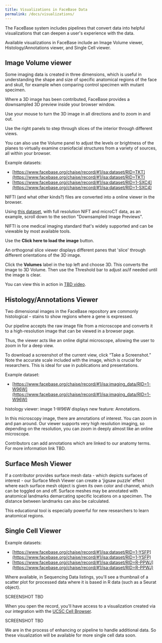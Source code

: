 ```yaml
---
title: Visualizations in FaceBase Data
permalink: /docs/visualizations/
---
```


The FaceBase system includes pipelines that convert data into helpful visualizations that can deepen a user's experience with the data.

Available visualizations in FaceBase include an Image Volume viewer, Histology/Annotations viewer, and Single Cell viewer.

## Image Volume viewer

Some imaging data is created in three dimensions, which is useful in understanding the shape and size of specific anatomical regions of the face and skull, for example when comparing control specimen with mutant specimen.

Where a 3D image has been contributed, FaceBase provides a downsampled 3D preview inside your browser window.

Use your mouse to turn the 3D image in all directions and to zoom in and out.

Use the right panels to step through slices of the interior through different views.

You can also use the Volume panel to adjust the levels or brightness of the planes to virtually examine craniofacial structures from a variety of sources, all within your browser.

Example datasets:
- [https://www.facebase.org/chaise/record/#1/isa:dataset/RID=TKT](https://www.facebase.org/chaise/record/#1/isa:dataset/RID=TKT)
- [https://www.facebase.org/chaise/record/#1/isa:dataset/RID=1-SXC4](https://www.facebase.org/chaise/record/#1/isa:dataset/RID=1-SXC4)

NIFTI (and what other kinds?) files are converted into a online viewer in the browser.

Using [this dataset](https://www.facebase.org/chaise/record/#1/isa:dataset/RID=TKT), with full resolution NIFT and microCT data, as an example, scroll down to the section "Downsampled Image Previews".

NIFTI is one medical imaging standard that's widely supported and can be viewable by most available tools.

Use the **Click here to load the image** button.

An orthogonal slice viewer displays different panes that 'slice' through different orientations of the 3D image.

Click the **Volumes** label in the top left and choose 3D. This converts the image to 3D Volume. Then use the Threshold bar to adjust as/if needed until the image is clear.

You can view this in action in [TBD video](#).

## Histology/Annotations Viewer

Two dimensional images in the FaceBase repository are commonly histological – stains to show regions where a gene is expressed.

Our pipeline accepts the raw image file from a microscope and converts it to a high-resolution image that can be viewed in a browser page.

Thus, the viewer acts like an online digital microscope, allowing the user to zoom in for a deep view.

To download a screenshot of the current view, click “Take a Screenshot.” Note the accurate scale included with the image, which is crucial for researchers. This is ideal for use in publications and presentations.


Example dataset:
- [https://www.facebase.org/chaise/record/#1/isa:imaging_data/RID=1-W96W](https://www.facebase.org/chaise/record/#1/isa:imaging_data/RID=1-W96W)  

histology viewer: image 1-W96W displays new feature: Annotations.

In this microscopy image, there are annotations of interest. You can zoom in and pan around. Our viewer supports very high resolution imaging, so depending on the resolution, you can zoom in deeply almost like an online microscope.

Contributors can add annotations which are linked to our anatomy terms. For more information link TBD.

## Surface Mesh Viewer

If a contributor provides surface mesh data - which depicts surfaces of interest  - our Surface Mesh Viewer can create a ‘jigsaw puzzle’ effect where each surface mesh object is given its own color and channel, which can be toggled on and off. Surface meshes may be annotated with anatomical landmarks demarcating specific locations on a specimen. The distance between landmarks can also be calculated.

This educational tool is especially powerful for new researchers to learn anatomical regions.

## Single Cell Viewer

Example datasets:
- [https://www.facebase.org/chaise/record/#1/isa:dataset/RID=1-YSFP](https://www.facebase.org/chaise/record/#1/isa:dataset/RID=1-YSFP)
- [https://www.facebase.org/chaise/record/#1/isa:dataset/RID=R-PPWJ](https://www.facebase.org/chaise/record/#1/isa:dataset/RID=R-PPWJ)

Where available, in Sequencing Data listings, you'll see a thumbnail of a scatter plot for processed data where it is based in R data (such as a Seurat object).

SCREENSHOT TBD

When you open the record, you'll have access to a visualization created via our integration with the [UCSC Cell Browser](https://cells.ucsc.edu/).

SCREENSHOT TBD

We are in the process of enhancing or pipeline to handle additional data. So these visualization will be available for more single cell data soon.
